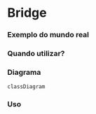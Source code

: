 # Bridge

### Exemplo do mundo real

### Quando utilizar?

### Diagrama
```mermaid
classDiagram
```

### Uso
```php
```